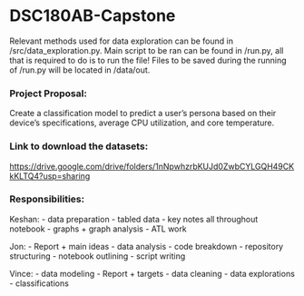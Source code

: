 # DSC180AB-Capstone

Relevant methods used for data exploration can be found in /src/data_exploration.py.
Main script to be ran can be found in /run.py, all that is required to do is to run the file!
Files to be saved during the running of /run.py will be located in /data/out.

### Project Proposal:
Create a classification model to predict a user’s persona based on their device’s specifications,
average CPU utilization, and core temperature.

### Link to download the datasets:
https://drive.google.com/drive/folders/1nNpwhzrbKUJd0ZwbCYLGQH49CKkKLTQ4?usp=sharing

### Responsibilities:

Keshan:
    - data preparation
    - tabled data
    - key notes all throughout notebook
    - graphs + graph analysis
    - ATL work

Jon:
    - Report + main ideas
    - data analysis - code breakdown
    - repository structuring
    - notebook outlining
    - script writing

Vince:
    - data modeling
    - Report + targets
    - data cleaning
    - data explorations
    - classifications
